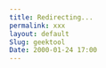 ```yaml
---
title: Redirecting...
permalink: xxx
layout: default
Slug: geektool
Date: 2000-01-24 17:00
---
```


<script type="text/javascript">
	var theAddress = "{{ site.url }}/2014/04/22/Chinese-Word-of-the-Day-Geeklet/"
	document.write("Redirecting to " + theAddress);
	window.location = theAddress
</script>